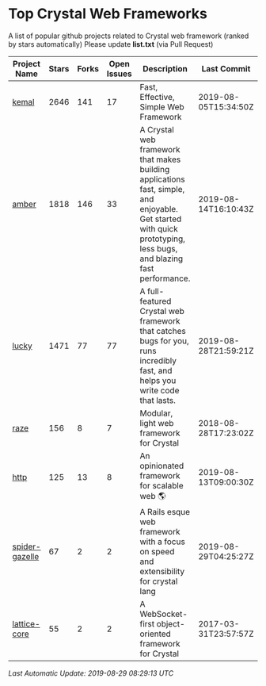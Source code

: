# Top Crystal Web Frameworks

A list of popular github projects related to Crystal web framework (ranked by stars automatically)
Please update **list.txt** (via Pull Request)

| Project Name | Stars | Forks | Open Issues | Description | Last Commit |
| ------------ | ----- | ----- | ----------- | ----------- | ----------- |
| [kemal](https://github.com/kemalcr/kemal) |2646|141|17|Fast, Effective, Simple Web Framework|2019-08-05T15:34:50Z|
| [amber](https://github.com/amberframework/amber) |1818|146|33|A Crystal web framework that makes building applications fast, simple, and enjoyable. Get started with quick prototyping, less bugs, and blazing fast performance.|2019-08-14T16:10:43Z|
| [lucky](https://github.com/luckyframework/lucky) |1471|77|77|A full-featured Crystal web framework that catches bugs for you, runs incredibly fast, and helps you write code that lasts.|2019-08-28T21:59:21Z|
| [raze](https://github.com/samueleaton/raze) |156|8|7|Modular, light web framework for Crystal|2018-08-28T17:23:02Z|
| [http](https://github.com/onyxframework/http) |125|13|8|An opinionated framework for scalable web 🌎|2019-08-13T09:00:30Z|
| [spider-gazelle](https://github.com/spider-gazelle/spider-gazelle) |67|2|2|A Rails esque web framework with a focus on speed and extensibility for crystal lang|2019-08-29T04:25:27Z|
| [lattice-core](https://github.com/jasonl99/lattice-core) |55|2|2|A WebSocket-first object-oriented framework for Crystal|2017-03-31T23:57:57Z|

*Last Automatic Update: 2019-08-29 08:29:13 UTC*